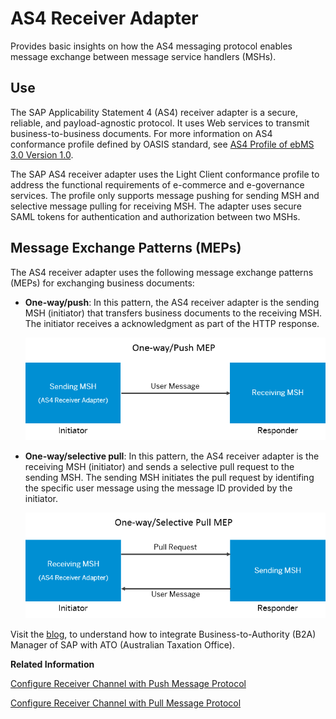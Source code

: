 <!-- loio3a2fde8f52cf4ac38770eb843d3b3943 -->

# AS4 Receiver Adapter

Provides basic insights on how the AS4 messaging protocol enables message exchange between message service handlers \(MSHs\).



<a name="loio3a2fde8f52cf4ac38770eb843d3b3943__section_pfdb_p2n_kvd_sfb"/>

## Use

The SAP Applicability Statement 4 \(AS4\) receiver adapter is a secure, reliable, and payload-agnostic protocol. It uses Web services to transmit business-to-business documents. For more information on AS4 conformance profile defined by OASIS standard, see [AS4 Profile of ebMS 3.0 Version 1.0](http://docs.oasis-open.org/ebxml-msg/ebms/v3.0/profiles/AS4-profile/v1.0/AS4-profile-v1.0.html).

The SAP AS4 receiver adapter uses the Light Client conformance profile to address the functional requirements of e-commerce and e-governance services. The profile only supports message pushing for sending MSH and selective message pulling for receiving MSH. The adapter uses secure SAML tokens for authentication and authorization between two MSHs.



<a name="loio3a2fde8f52cf4ac38770eb843d3b3943__section_awz_4cz_ldb"/>

## Message Exchange Patterns \(MEPs\)

The AS4 receiver adapter uses the following message exchange patterns \(MEPs\) for exchanging business documents:

-   **One-way/push**: In this pattern, the AS4 receiver adapter is the sending MSH \(initiator\) that transfers business documents to the receiving MSH. The initiator receives a acknowledgment as part of the HTTP response.

    ![](images/AS4_Push_7f5f914.png)

-   **One-way/selective pull**: In this pattern, the AS4 receiver adapter is the receiving MSH \(initiator\) and sends a selective pull request to the sending MSH. The sending MSH initiates the pull request by identifing the specific user message using the message ID provided by the initiator.

    ![](images/AS4_Pull_bfac376.png)


Visit the [blog](https://blogs.sap.com/2018/05/13/configuring-sap-as4-receiver-adapter-for-ato-integration/), to understand how to integrate Business-to-Authority \(B2A\) Manager of SAP with ATO \(Australian Taxation Office\).

**Related Information**  


[Configure Receiver Channel with Push Message Protocol](configure-receiver-channel-with-push-message-protocol-449f6e9.md "Configure the AS4 receiver channel as a sending Message Service Handler (MSH) to send business documents.")

[Configure Receiver Channel with Pull Message Protocol](configure-receiver-channel-with-pull-message-protocol-7cdde30.md "Configure the AS4 receiver channel as a receiving MSH to exchange business documents.")

